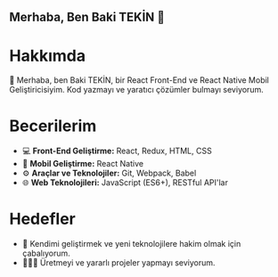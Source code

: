 ## Merhaba, Ben Baki TEKİN 👋 
# Hakkımda
🚀 Merhaba, ben Baki TEKİN, bir React Front-End ve React Native Mobil Geliştiricisiyim. Kod yazmayı ve yaratıcı çözümler bulmayı seviyorum.
# Becerilerim
- 💻 **Front-End Geliştirme:** React, Redux, HTML, CSS
- 📱 **Mobil Geliştirme:** React Native
- ⚙️ **Araçlar ve Teknolojiler:** Git, Webpack, Babel
- 🌐 **Web Teknolojileri:** JavaScript (ES6+), RESTful API'lar
# Hedefler
- 🎯 Kendimi geliştirmek ve yeni teknolojilere hakim olmak için çabalıyorum.
- 👨‍💻✨ Üretmeyi ve yararlı projeler yapmayı seviyorum.
